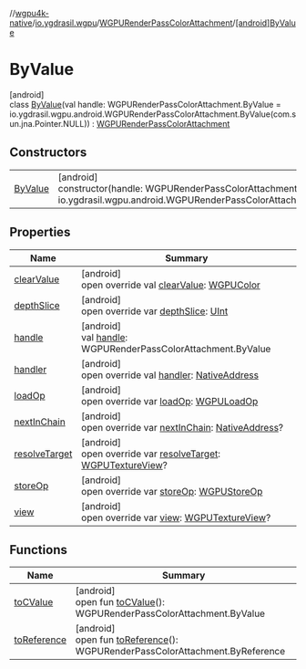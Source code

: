 //[wgpu4k-native](../../../../index.md)/[io.ygdrasil.wgpu](../../index.md)/[WGPURenderPassColorAttachment](../index.md)/[[android]ByValue](index.md)

# ByValue

[android]\
class [ByValue](index.md)(val handle: WGPURenderPassColorAttachment.ByValue = io.ygdrasil.wgpu.android.WGPURenderPassColorAttachment.ByValue(com.sun.jna.Pointer.NULL)) : [WGPURenderPassColorAttachment](../index.md)

## Constructors

| | |
|---|---|
| [ByValue](-by-value.md) | [android]<br>constructor(handle: WGPURenderPassColorAttachment.ByValue = io.ygdrasil.wgpu.android.WGPURenderPassColorAttachment.ByValue(com.sun.jna.Pointer.NULL)) |

## Properties

| Name | Summary |
|---|---|
| [clearValue](clear-value.md) | [android]<br>open override val [clearValue](clear-value.md): [WGPUColor](../../-w-g-p-u-color/index.md) |
| [depthSlice](depth-slice.md) | [android]<br>open override var [depthSlice](depth-slice.md): [UInt](https://kotlinlang.org/api/core/kotlin-stdlib/kotlin/-u-int/index.html) |
| [handle](handle.md) | [android]<br>val [handle](handle.md): WGPURenderPassColorAttachment.ByValue |
| [handler](handler.md) | [android]<br>open override val [handler](handler.md): [NativeAddress](../../../ffi/-native-address/index.md) |
| [loadOp](load-op.md) | [android]<br>open override var [loadOp](load-op.md): [WGPULoadOp](../../-w-g-p-u-load-op/index.md) |
| [nextInChain](next-in-chain.md) | [android]<br>open override var [nextInChain](next-in-chain.md): [NativeAddress](../../../ffi/-native-address/index.md)? |
| [resolveTarget](resolve-target.md) | [android]<br>open override var [resolveTarget](resolve-target.md): [WGPUTextureView](../../-w-g-p-u-texture-view/index.md)? |
| [storeOp](store-op.md) | [android]<br>open override var [storeOp](store-op.md): [WGPUStoreOp](../../-w-g-p-u-store-op/index.md) |
| [view](view.md) | [android]<br>open override var [view](view.md): [WGPUTextureView](../../-w-g-p-u-texture-view/index.md)? |

## Functions

| Name | Summary |
|---|---|
| [toCValue](../[android]to-c-value.md) | [android]<br>open fun [toCValue](../[android]to-c-value.md)(): WGPURenderPassColorAttachment.ByValue |
| [toReference](../to-reference.md) | [android]<br>open fun [toReference](../to-reference.md)(): WGPURenderPassColorAttachment.ByReference |